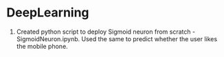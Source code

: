# DeepLearning

1) Created python script to deploy Sigmoid neuron from scratch - SigmoidNeuron.ipynb. Used the same to predict whether the user likes the mobile phone.

